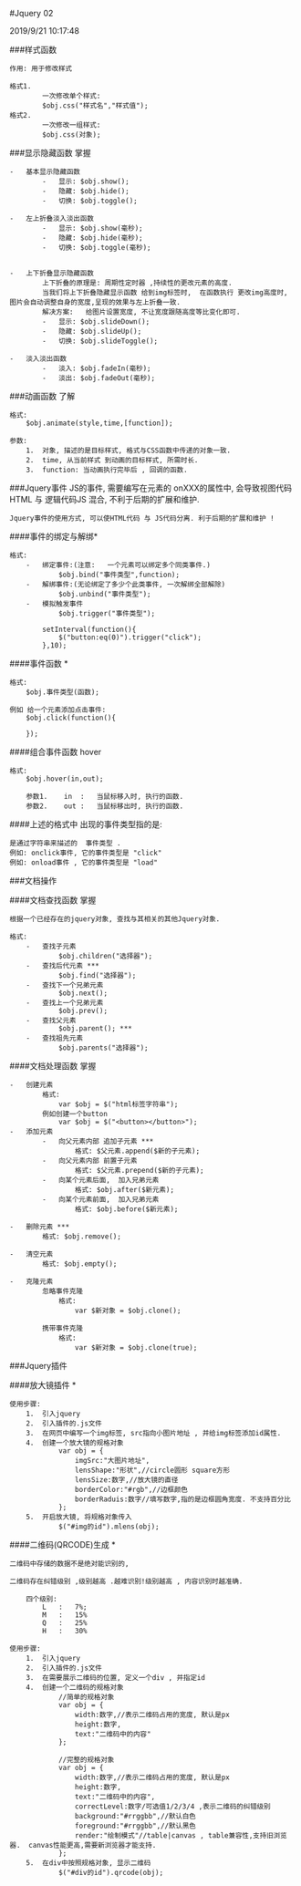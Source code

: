 #Jquery 02

2019/9/21 10:17:48

###样式函数

	作用:	用于修改样式 

	格式1.
			一次修改单个样式:
			$obj.css("样式名","样式值");
	格式2.
			一次修改一组样式:
			$obj.css(对象);

###显示隐藏函数 掌握

	-	基本显示隐藏函数
			-	显示:	$obj.show();
			-	隐藏:	$obj.hide();
			-	切换:	$obj.toggle();

	-	左上折叠淡入淡出函数
			-	显示:	$obj.show(毫秒);
			-	隐藏:	$obj.hide(毫秒);
			-	切换:	$obj.toggle(毫秒);


	-	上下折叠显示隐藏函数
			上下折叠的原理是: 周期性定时器 ,持续性的更改元素的高度.
			当我们将上下折叠隐藏显示函数 给到img标签时,  在函数执行 更改img高度时, 图片会自动调整自身的宽度,呈现的效果与左上折叠一致.
			解决方案:	给图片设置宽度, 不让宽度跟随高度等比变化即可.
			-	显示:	$obj.slideDown();
			-	隐藏:	$obj.slideUp();
			-	切换:	$obj.slideToggle();

	-	淡入淡出函数
			-	淡入:	$obj.fadeIn(毫秒);
			-	淡出:	$obj.fadeOut(毫秒);

###动画函数 了解

	格式:
		$obj.animate(style,time,[function]);

	参数:
		1.	对象, 描述的是目标样式, 格式与CSS函数中传递的对象一致.
		2.	time, 从当前样式 到动画的目标样式, 所需时长.
		3.	function: 当动画执行完毕后 , 回调的函数.

###Jquery事件
	JS的事件, 需要编写在元素的 onXXX的属性中,  会导致视图代码HTML 与 逻辑代码JS 混合, 不利于后期的扩展和维护.
	
	Jquery事件的使用方式, 可以使HTML代码 与 JS代码分离. 利于后期的扩展和维护 !

####事件的绑定与解绑*
	
	格式:
		-	绑定事件:(注意:	一个元素可以绑定多个同类事件.)
				$obj.bind("事件类型",function);
		-	解绑事件:(无论绑定了多少个此类事件, 一次解绑全部解除)
				$obj.unbind("事件类型");
		-	模拟触发事件
				$obj.trigger("事件类型");

			setInterval(function(){
				$("button:eq(0)").trigger("click");
			},10);

####事件函数 *

	格式:
		$obj.事件类型(函数); 

	例如 给一个元素添加点击事件:
		$obj.click(function(){

		});

####组合事件函数 hover
	
	格式:
		$obj.hover(in,out);

		参数1.	in	:	当鼠标移入时, 执行的函数.
		参数2.	out	:	当鼠标移出时, 执行的函数.


####上述的格式中 出现的事件类型指的是:

	是通过字符串来描述的  事件类型 . 
	例如: onclick事件, 它的事件类型是 "click"
	例如: onload事件 , 它的事件类型是 "load"


###文档操作

####文档查找函数 掌握

	根据一个已经存在的jquery对象, 查找与其相关的其他Jquery对象.

	格式:
		-	查找子元素
				$obj.children("选择器");
		-	查找后代元素 ***
				$obj.find("选择器"); 
		-	查找下一个兄弟元素
				$obj.next();
		-	查找上一个兄弟元素
				$obj.prev();
		-	查找父元素 
				$obj.parent(); ***
		-	查找祖先元素
				$obj.parents("选择器");
	
####文档处理函数 掌握
	
	-	创建元素
			格式:
				var $obj = $("html标签字符串");
			例如创建一个button
				var $obj = $("<button></button>");
	-	添加元素
			-	向父元素内部 追加子元素 ***
					格式:	$父元素.append($新的子元素); 
			-	向父元素内部 前置子元素
					格式:	$父元素.prepend($新的子元素);
			-	向某个元素后面,  加入兄弟元素
					格式:	$obj.after($新元素);
			-	向某个元素前面,  加入兄弟元素
					格式:	$obj.before($新元素);

	-	删除元素 ***
			格式:	$obj.remove();

	-	清空元素
			格式:	$obj.empty();

	-	克隆元素
			忽略事件克隆 
				格式:	
					var $新对象 = $obj.clone();

			携带事件克隆
				格式:	
					var $新对象 = $obj.clone(true);


###Jquery插件

####放大镜插件 *

	使用步骤:
		1.	引入jquery
		2.	引入插件的.js文件
		3.	在网页中编写一个img标签, src指向小图片地址 , 并给img标签添加id属性.
		4.	创建一个放大镜的规格对象
				var obj = {
					imgSrc:"大图片地址",
					lensShape:"形状",//circle圆形 square方形
					lensSize:数字,//放大镜的直径
					borderColor:"#rgb",//边框颜色
					borderRaduis:数字//填写数字,指的是边框圆角宽度. 不支持百分比
				};
		5.	开启放大镜, 将规格对象传入
				$("#img的id").mlens(obj);


####二维码(QRCODE)生成 *

	二维码中存储的数据不是绝对能识别的,
	
	二维码存在纠错级别 ,级别越高 .越难识别!级别越高 , 内容识别时越准确.
	
		四个级别:
			L	:	7%;
			M	:	15%
			Q	:	25%
			H	:	30%

	使用步骤:
		1.	引入jquery
		2.	引入插件的.js文件
		3.	在需要展示二维码的位置, 定义一个div , 并指定id
		4.	创建一个二维码的规格对象
				//简单的规格对象
				var obj = {
					width:数字,//表示二维码占用的宽度, 默认是px
					height:数字,
					text:"二维码中的内容"
				};

				//完整的规格对象
				var obj = {
					width:数字,//表示二维码占用的宽度, 默认是px
					height:数字,
					text:"二维码中的内容",
					correctLevel:数字/可选值1/2/3/4 ,表示二维码的纠错级别
					background:"#rrggbb",//默认白色
					foreground:"#rrggbb",//默认黑色
					render:"绘制模式"//table|canvas , table兼容性,支持旧浏览器.	canvas性能更高,需要新浏览器才能支持.
				};
		5.	在div中按照规格对象, 显示二维码
				$("#div的id").qrcode(obj);